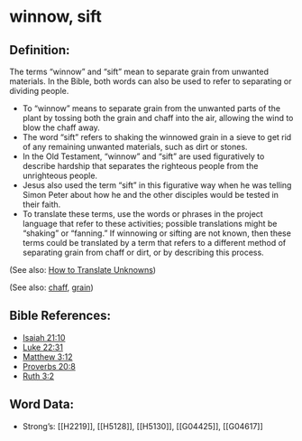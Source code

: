 # winnow, sift

## Definition:

The terms “winnow” and “sift” mean to separate grain from unwanted materials. In the Bible, both words can also be used to refer to separating or dividing people.

* To “winnow” means to separate grain from the unwanted parts of the plant by tossing both the grain and chaff into the air, allowing the wind to blow the chaff away.
* The word “sift” refers to shaking the winnowed grain in a sieve to get rid of any remaining unwanted materials, such as dirt or stones.
* In the Old Testament, “winnow” and “sift” are used figuratively to describe hardship that separates the righteous people from the unrighteous people.
* Jesus also used the term “sift” in this figurative way when he was telling Simon Peter about how he and the other disciples would be tested in their faith.
* To translate these terms, use the words or phrases in the project language that refer to these activities; possible translations might be “shaking” or “fanning.” If winnowing or sifting are not known, then these terms could be translated by a term that refers to a different method of separating grain from chaff or dirt, or by describing this process.

(See also: [How to Translate Unknowns](../../translate/translate-unknown))

(See also: [chaff](../other/chaff.md), [grain](../other/grain.md))

## Bible References:

* [Isaiah 21:10](rc://en/tn/help/isa/21/10)
* [Luke 22:31](rc://en/tn/help/luk/22/31)
* [Matthew 3:12](rc://en/tn/help/mat/03/12)
* [Proverbs 20:8](rc://en/tn/help/pro/20/08)
* [Ruth 3:2](rc://en/tn/help/rut/03/02)

## Word Data:

* Strong’s: [[H2219]], [[H5128]], [[H5130]], [[G04425]], [[G04617]]
